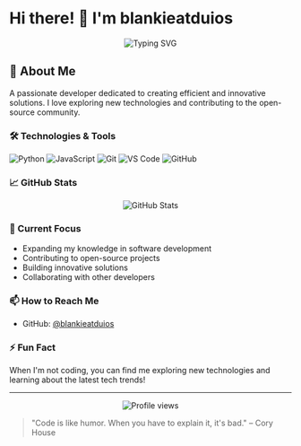 # Hi there! 👋 I'm blankieatduios

<p align="center">
  <img src="https://readme-typing-svg.herokuapp.com?font=Fira+Code&pause=1000&width=435&lines=Software+Developer;Problem+Solver;Open+Source+Enthusiast" alt="Typing SVG" />
</p>

## 🚀 About Me
A passionate developer dedicated to creating efficient and innovative solutions. I love exploring new technologies and contributing to the open-source community.

### 🛠️ Technologies & Tools
![Python](https://img.shields.io/badge/-Python-3776AB?style=flat-square&logo=Python&logoColor=white)
![JavaScript](https://img.shields.io/badge/-JavaScript-F7DF1E?style=flat-square&logo=javascript&logoColor=black)
![Git](https://img.shields.io/badge/-Git-F05032?style=flat-square&logo=git&logoColor=white)
![VS Code](https://img.shields.io/badge/-VS%20Code-007ACC?style=flat-square&logo=visual-studio-code&logoColor=white)
![GitHub](https://img.shields.io/badge/-GitHub-181717?style=flat-square&logo=github)

### 📈 GitHub Stats
<p align="center">
  <img src="https://github-readme-stats.vercel.app/api?username=blankieatduios&show_icons=true&theme=dark" alt="GitHub Stats" />
</p>

### 🌱 Current Focus
- Expanding my knowledge in software development
- Contributing to open-source projects
- Building innovative solutions
- Collaborating with other developers

### 📫 How to Reach Me
- GitHub: [@blankieatduios](https://github.com/blankieatduios)
<!-- Add other social media links as needed -->

### ⚡ Fun Fact
When I'm not coding, you can find me exploring new technologies and learning about the latest tech trends!

---

<p align="center">
  <img src="https://komarev.com/ghpvc/?username=blankieatduios&color=blue" alt="Profile views" />
</p>

> "Code is like humor. When you have to explain it, it's bad." – Cory House
